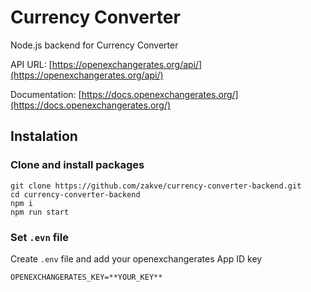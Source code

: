 # Currency Converter 
Node.js backend for Currency Converter

API URL: [https://openexchangerates.org/api/](https://openexchangerates.org/api/)

Documentation: [https://docs.openexchangerates.org/](https://docs.openexchangerates.org/)


## Instalation

### Clone and install packages
```
git clone https://github.com/zakve/currency-converter-backend.git
cd currency-converter-backend
npm i
npm run start
```

### Set `.evn` file
Create `.env` file and add your openexchangerates App ID key
```
OPENEXCHANGERATES_KEY=**YOUR_KEY**
```